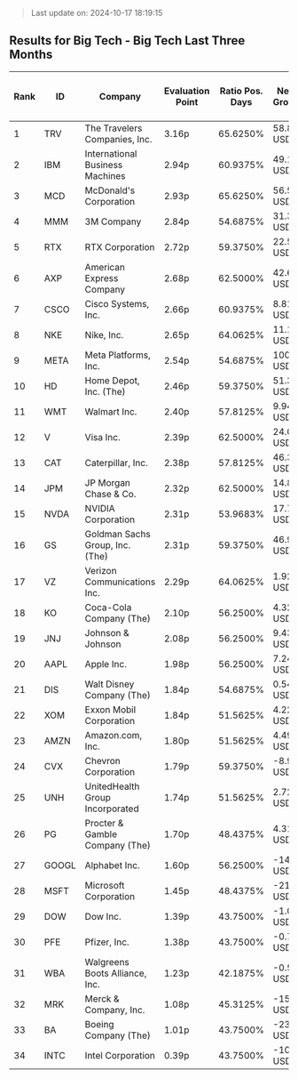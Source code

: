 > Last update on: 2024-10-17 18:19:15

## Results for Big Tech - Big Tech Last Three Months

| Rank | ID | Company | Evaluation Point | Ratio Pos. Days | Netto Growth | Mean Rel. Daily Growth | Tot. Growth | Current Price | Sector |
| --- | --- | --- | --- | --- | --- | --- | --- | --- | --- |
| 1 | TRV | The Travelers Companies, Inc. | 3.16p | 65.6250% | 58.81 USD | 0.42% | 28.90% | 262.19 USD | Financial Services |
| 2 | IBM | International Business Machines | 2.94p | 60.9375% | 49.16 USD | 0.38% | 26.83% | 232.76 USD | Technology |
| 3 | MCD | McDonald's Corporation | 2.93p | 65.6250% | 56.57 USD | 0.32% | 21.99% | 313.89 USD | Consumer Cyclical |
| 4 | MMM | 3M Company | 2.84p | 54.6875% | 31.34 USD | 0.46% | 30.16% | 135.59 USD | Industrials |
| 5 | RTX | RTX Corporation | 2.72p | 59.3750% | 22.59 USD | 0.32% | 21.97% | 125.30 USD | Industrials |
| 6 | AXP | American Express Company | 2.68p | 62.5000% | 42.61 USD | 0.27% | 17.58% | 285.71 USD | Financial Services |
| 7 | CSCO | Cisco Systems, Inc. | 2.66p | 60.9375% | 8.81 USD | 0.28% | 18.61% | 0.00 USD | Technology |
| 8 | NKE | Nike, Inc. | 2.65p | 64.0625% | 11.15 USD | 0.25% | 15.33% | 83.81 USD | Consumer Cyclical |
| 9 | META | Meta Platforms, Inc. | 2.54p | 54.6875% | 100.55 USD | 0.32% | 21.09% | 0.00 USD | Communication Services |
| 10 | HD | Home Depot, Inc. (The) | 2.46p | 59.3750% | 51.35 USD | 0.22% | 14.13% | 416.10 USD | Consumer Cyclical |
| 11 | WMT | Walmart Inc. | 2.40p | 57.8125% | 9.94 USD | 0.22% | 14.06% | 80.81 USD | Consumer Defensive |
| 12 | V | Visa Inc. | 2.39p | 62.5000% | 24.07 USD | 0.15% | 9.07% | 290.18 USD | Financial Services |
| 13 | CAT | Caterpillar, Inc. | 2.38p | 57.8125% | 46.39 USD | 0.21% | 13.34% | 394.28 USD | Industrials |
| 14 | JPM | JP Morgan Chase & Co. | 2.32p | 62.5000% | 14.81 USD | 0.12% | 7.06% | 224.86 USD | Financial Services |
| 15 | NVDA | NVIDIA Corporation | 2.31p | 53.9683% | 17.79 USD | 0.31% | 15.09% | 0.00 USD | Technology |
| 16 | GS | Goldman Sachs Group, Inc. (The) | 2.31p | 59.3750% | 46.98 USD | 0.16% | 9.69% | 531.33 USD | Financial Services |
| 17 | VZ | Verizon Communications Inc. | 2.29p | 64.0625% | 1.92 USD | 0.08% | 4.61% | 43.61 USD | Communication Services |
| 18 | KO | Coca-Cola Company (The) | 2.10p | 56.2500% | 4.32 USD | 0.11% | 6.62% | 69.65 USD | Consumer Defensive |
| 19 | JNJ | Johnson & Johnson | 2.08p | 56.2500% | 9.43 USD | 0.10% | 6.10% | 164.27 USD | Healthcare |
| 20 | AAPL | Apple Inc. | 1.98p | 56.2500% | 7.24 USD | 0.06% | 3.23% | 0.00 USD | Technology |
| 21 | DIS | Walt Disney Company (The) | 1.84p | 54.6875% | 0.54 USD | 0.02% | 0.56% | 96.52 USD | Communication Services |
| 22 | XOM | Exxon Mobil Corporation | 1.84p | 51.5625% | 4.22 USD | 0.07% | 3.64% | 120.34 USD | Energy |
| 23 | AMZN | Amazon.com, Inc. | 1.80p | 51.5625% | 4.49 USD | 0.06% | 2.45% | 0.00 USD | Consumer Cyclical |
| 24 | CVX | Chevron Corporation | 1.79p | 59.3750% | -8.93 USD | -0.08% | -5.61% | 150.15 USD | Energy |
| 25 | UNH | UnitedHealth Group Incorporated | 1.74p | 51.5625% | 2.72 USD | 0.02% | 0.48% | 568.07 USD | Healthcare |
| 26 | PG | Procter & Gamble Company (The) | 1.70p | 48.4375% | 4.31 USD | 0.05% | 2.57% | 172.35 USD | Consumer Defensive |
| 27 | GOOGL | Alphabet Inc. | 1.60p | 56.2500% | -14.52 USD | -0.12% | -8.17% | 0.00 USD | Communication Services |
| 28 | MSFT | Microsoft Corporation | 1.45p | 48.4375% | -21.20 USD | -0.07% | -4.85% | 0.00 USD | Technology |
| 29 | DOW | Dow Inc. | 1.39p | 43.7500% | -1.07 USD | -0.02% | -1.99% | 52.87 USD | Basic Materials |
| 30 | PFE | Pfizer, Inc. | 1.38p | 43.7500% | -0.71 USD | -0.03% | -2.37% | 29.32 USD | Healthcare |
| 31 | WBA | Walgreens Boots Alliance, Inc. | 1.23p | 42.1875% | -0.57 USD | -0.03% | -5.18% | 0.00 USD | Healthcare |
| 32 | MRK | Merck & Company, Inc. | 1.08p | 45.3125% | -15.86 USD | -0.20% | -12.61% | 109.98 USD | Healthcare |
| 33 | BA | Boeing Company (The) | 1.01p | 43.7500% | -23.81 USD | -0.20% | -13.25% | 155.90 USD | Industrials |
| 34 | INTC | Intel Corporation | 0.39p | 43.7500% | -10.41 USD | -0.48% | -31.56% | 0.00 USD | Technology |


